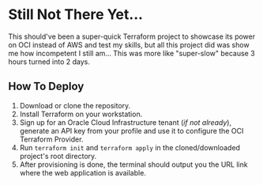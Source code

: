 # Still Not There Yet...

This should've been a super-quick Terraform project to showcase its power on OCI instead of AWS and test my skills, but all this project did was show me how incompetent I still am... This was more like "super-slow" because 3 hours turned into 2 days.

## How To Deploy

1. Download or clone the repository.
2. Install Terraform on your workstation.
3. Sign up for an Oracle Cloud Infrastructure tenant (*if not already*), generate an API key from your profile and use it to configure the OCI Terraform Provider.
4. Run `terraform init` and `terraform apply` in the cloned/downloaded project's root directory.
5. After provisioning is done, the terminal should output you the URL link where the web application is available.
